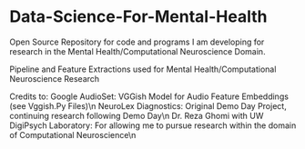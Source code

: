 # Data-Science-For-Mental-Health
Open Source Repository for code and programs I am developing for research in the Mental Health/Computational Neuroscience Domain.

Pipeline and Feature Extractions used for Mental Health/Computational Neuroscience Research

Credits to: 
Google AudioSet: VGGish Model for Audio Feature Embeddings (see Vggish<insert name>.Py Files)\n
NeuroLex Diagnostics: Original Demo Day Project, continuing research following Demo Day\n
Dr. Reza Ghomi with UW DigiPsych Laboratory: For allowing me to pursue research within the domain of Computational Neuroscience\n